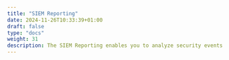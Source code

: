 ```yaml
---
title: "SIEM Reporting"
date: 2024-11-26T10:33:39+01:00
draft: false
type: "docs"
weight: 31
description: The SIEM Reporting enables you to analyze security events from your SIEM system.
---
```


